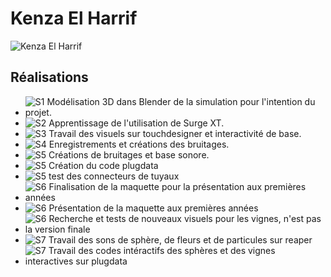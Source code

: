 # Kenza El Harrif
 ![Kenza El Harrif](photo_kenza_400x400.png)


 <!--  ![Membre_w](https://fakeimg.pl/400x400?text=z) https://fakeimg.pl/400x400?text=Concept-->

 ## Réalisations

 <!-- Une image par semaine de la réalisation dont tu es le plus fier avec une légende -->

* ![S1 Modélisation 3D dans Blender de la simulation pour l'intention du projet.](S1_concept_simulation.png)
* ![S2 Apprentissage de l'utilisation de Surge XT.](apprentissage_surgeXT.png)
* ![S3 Travail des visuels sur touchdesigner et interactivité de base.](s3_kenza_travail_touch.png)
* ![S4 Enregistrements et créations des bruitages.](enregistrement_sons.png)
* ![S5 Créations de bruitages et base sonore.](s4_creation_sonore.png)
* ![S5 Création du code plugdata](s4_code_plugdata.png)
* ![S5 test des connecteurs de tuyaux](s4_tests_connecteurs.png)
* ![S6 Finalisation de la maquette pour la présentation aux premières années](S6_finalisation_maquette.png)
* ![S6 Présentation de la maquette aux premières années](S6_presentation_premier_annee.png)
* ![S6 Recherche et tests de nouveaux visuels pour les vignes, n'est pas la version finale](S6_travail_nouveaux_visuels_abandonne.png)
* ![S7 Travail des sons de sphère, de fleurs et de particules sur reaper](S7_travail_sons.png)
* ![S7 Travail des codes intéractifs des sphères et des vignes interactives sur plugdata](S7_ajustement_codes_vignes.png)
